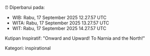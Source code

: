 ⏰ Diperbarui pada:
- WIB: Rabu, 17 September 2025 12.27.57 UTC
- WITA: Rabu, 17 September 2025 13.27.57 UTC
- WIT: Rabu, 17 September 2025 14.27.57 UTC

Kutipan Inspiratif:
"Onward and Upward!  To Narnia and the North!"


Kategori: inspirational

